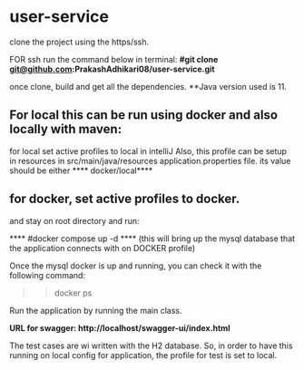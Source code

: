 # user-service

clone the project using the https/ssh.

FOR ssh run the command below in terminal:
**#git clone git@github.com:PrakashAdhikari08/user-service.git**

once clone, build and get all the dependencies.
**Java version used is 11.


For local this can be run using docker and also locally with maven:
--
for local set active profiles to local in intelliJ
Also, this profile can be setup in resources in src/main/java/resources application.properties file. its value should be either **** docker/local****

for docker, set active profiles to docker.
--
and stay on root directory and run:

**** #docker compose up -d ****
(this will bring up the mysql database that the application connects with on DOCKER profile)

Once the mysql docker is up and running, you can check it with the following command:
>>docker ps

Run the application by running the main class.

 

**URL for swagger: http://localhost/swagger-ui/index.html**


The test cases are wi written with the H2 database. So, in order to have this running on local config for application,
the profile for test is set to local.


 
